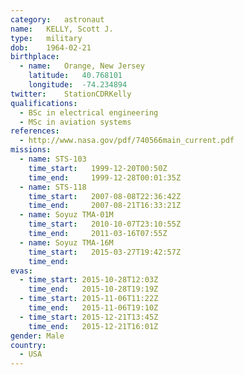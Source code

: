 ```yaml
---
category:	astronaut
name:	KELLY, Scott J.
type:	military
dob:	1964-02-21
birthplace:
  - name:	Orange, New Jersey
    latitude:	40.768101
    longitude:	-74.234894
twitter:	StationCDRKelly
qualifications:
  - BSc in electrical engineering
  - MSc in aviation systems
references:
  - http://www.nasa.gov/pdf/740566main_current.pdf
missions:
  - name: STS-103
    time_start:   1999-12-20T00:50Z
    time_end:     1999-12-28T00:01:35Z
  - name: STS-118
    time_start:   2007-08-08T22:36:42Z
    time_end:     2007-08-21T16:33:21Z
  - name: Soyuz TMA-01M
    time_start:   2010-10-07T23:10:55Z
    time_end:     2011-03-16T07:55Z
  - name: Soyuz TMA-16M
    time_start:   2015-03-27T19:42:57Z
    time_end:     
evas:
  - time_start: 2015-10-28T12:03Z
    time_end:   2015-10-28T19:19Z
  - time_start: 2015-11-06T11:22Z
    time_end:   2015-11-06T19:10Z
  - time_start: 2015-12-21T13:45Z
    time_end:   2015-12-21T16:01Z
gender:	Male
country:
  - USA
---
```

